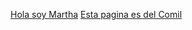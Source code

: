 
[Hola soy Martha](https://github.com/mmayala)
[Esta pagina es del Comil](https://idukay.net/#/my_resources)


